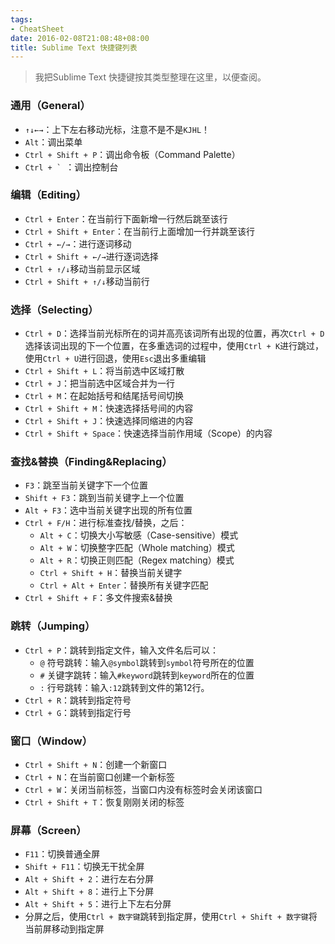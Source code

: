 ```yaml
---
tags:
- CheatSheet
date: 2016-02-08T21:08:48+08:00
title: Sublime Text 快捷键列表
---
```


<!--more-->

> 我把Sublime Text 快捷键按其类型整理在这里，以便查阅。

### 通用（General）

* `↑↓←→`：上下左右移动光标，注意不是不是`KJHL`！
* `Alt`：调出菜单
* `Ctrl + Shift + P`：调出命令板（Command Palette）
* ``Ctrl + ` ``：调出控制台

### 编辑（Editing）

* `Ctrl + Enter`：在当前行下面新增一行然后跳至该行
* `Ctrl + Shift + Enter`：在当前行上面增加一行并跳至该行
* `Ctrl + ←/→`：进行逐词移动
* `Ctrl + Shift + ←/→`进行逐词选择
* `Ctrl + ↑/↓`移动当前显示区域
* `Ctrl + Shift + ↑/↓`移动当前行

### 选择（Selecting）

* `Ctrl + D`：选择当前光标所在的词并高亮该词所有出现的位置，再次`Ctrl + D`选择该词出现的下一个位置，在多重选词的过程中，使用`Ctrl + K`进行跳过，使用`Ctrl + U`进行回退，使用`Esc`退出多重编辑
* `Ctrl + Shift + L`：将当前选中区域打散
* `Ctrl + J`：把当前选中区域合并为一行
* `Ctrl + M`：在起始括号和结尾括号间切换
* `Ctrl + Shift + M`：快速选择括号间的内容
* `Ctrl + Shift + J`：快速选择同缩进的内容
* `Ctrl + Shift + Space`：快速选择当前作用域（Scope）的内容


### 查找&替换（Finding&Replacing）

* `F3`：跳至当前关键字下一个位置
* `Shift + F3`：跳到当前关键字上一个位置
* `Alt + F3`：选中当前关键字出现的所有位置
* `Ctrl + F/H`：进行标准查找/替换，之后：
    - `Alt + C`：切换大小写敏感（Case-sensitive）模式
    - `Alt + W`：切换整字匹配（Whole matching）模式
    - `Alt + R`：切换正则匹配（Regex matching）模式
    - `Ctrl + Shift + H`：替换当前关键字
    - `Ctrl + Alt + Enter`：替换所有关键字匹配
* `Ctrl + Shift + F`：多文件搜索&替换

### 跳转（Jumping）

* `Ctrl + P`：跳转到指定文件，输入文件名后可以：
    - `@` 符号跳转：输入`@symbol`跳转到`symbol`符号所在的位置
    - `#` 关键字跳转：输入`#keyword`跳转到`keyword`所在的位置
    - `:` 行号跳转：输入`:12`跳转到文件的第12行。
* `Ctrl + R`：跳转到指定符号
* `Ctrl + G`：跳转到指定行号

### 窗口（Window）

* `Ctrl + Shift + N`：创建一个新窗口
* `Ctrl + N`：在当前窗口创建一个新标签
* `Ctrl + W`：关闭当前标签，当窗口内没有标签时会关闭该窗口
* `Ctrl + Shift + T`：恢复刚刚关闭的标签

### 屏幕（Screen）

* `F11`：切换普通全屏
* `Shift + F11`：切换无干扰全屏
* `Alt + Shift + 2`：进行左右分屏
* `Alt + Shift + 8`：进行上下分屏
* `Alt + Shift + 5`：进行上下左右分屏
* 分屏之后，使用`Ctrl + 数字键`跳转到指定屏，使用`Ctrl + Shift + 数字键`将当前屏移动到指定屏
